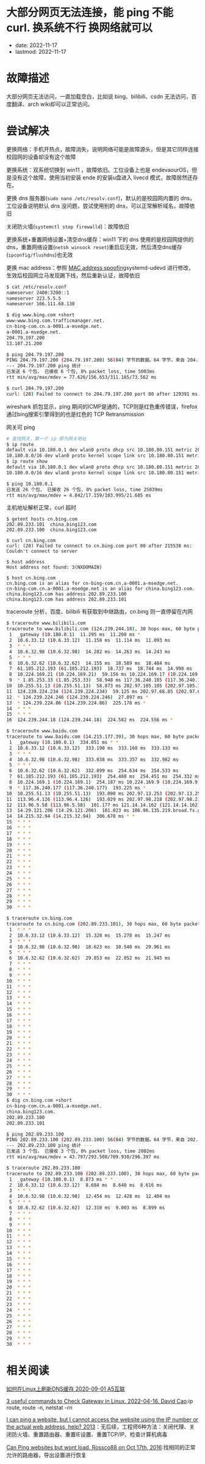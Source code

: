 # 大部分网页无法连接，能 ping 不能 curl. 换系统不行 换网络就可以
- date: 2022-11-17
- lastmod: 2022-11-17

# 故障描述

大部分网页无法访问，一直加载空白，比如说 bing、bilibili、csdn 无法访问，百度翻译、arch wiki却可以正常访问。

# 尝试解决

更换网络：手机开热点，故障消失，说明网络可能是故障源头，但是其它同样连接校园网的设备却没有这个故障

更换系统：双系统切换到 win11 ，故障依旧。工位设备上也是 endevaourOS，但是没有这个故障，使用当初安装 ende 的安装u盘进入 livecd 模式，故障居然还存在。

更换 dns 服务器(`sudo nano /etc/resolv.conf`)，默认的是校园网内置的 dns，工位设备说明默认 dns 没问题，尝试使用别的 dns，可以正常解析域名，故障依旧

关闭防火墙(`systemctl stop firewalld`)：故障依旧

更换系统+重置网络设置+清空dns缓存：win11 下的 dns 使用的是校园网提供的 dns，重置网络设置(`netsh winsock reset`)重启后无效，然后清空dns缓存(`ipconfig/flushdns`)也无效

更换 mac address：参照 [MAC address spoofing](https://wiki.archlinux.org/title/MAC_address_spoofing#systemd-networkd)systemd-udevd 进行修改，生效后校园网立马发现踢下线，然后重新认证，故障依旧

```bash
$ cat /etc/resolv.conf 
nameserver 2400:3200::1
nameserver 223.5.5.5
nameserver 166.111.68.130

$ dig www.bing.com +short
www-www.bing.com.trafficmanager.net.
cn-bing-com.cn.a-0001.a-msedge.net.
a-0001.a-msedge.net.
204.79.197.200
13.107.21.200

$ ping 204.79.197.200
PING 204.79.197.200 (204.79.197.200) 56(84) 字节的数据。64 字节，来自 204.79.197.200: icmp_seq=1 ttl=108 时间=121 毫秒64 字节，来自 204.79.197.200: icmp_seq=2 ttl=108 时间=157 毫秒64 字节，来自 204.79.197.200: icmp_seq=3 ttl=108 时间=77.6 毫秒64 字节，来自 204.79.197.200: icmp_seq=4 ttl=108 时间=311 毫秒64 字节，来自 204.79.197.200: icmp_seq=5 ttl=108 时间=125 毫秒64 字节，来自 204.79.197.200: icmp_seq=6 ttl=108 时间=149 毫秒^C
--- 204.79.197.200 ping 统计 ---
已发送 6 个包， 已接收 6 个包, 0% packet loss, time 5003ms
rtt min/avg/max/mdev = 77.626/156.653/311.185/73.562 ms

$ curl 204.79.197.200
curl: (28) Failed to connect to 204.79.197.200 port 80 after 129391 ms: Couldn't connect to server
```

wireshark 抓包显示，ping 期间的ICMP是通的，TCP则是红色重传错误，firefox通过bing搜索引擎得到的也是红色的 TCP Retransmission

网关可 ping

```bash
# 查找网关，第一个 ip 即为网关地址
$ ip route
default via 10.180.0.1 dev wlan0 proto dhcp src 10.180.80.151 metric 20600 
10.180.0.0/16 dev wlan0 proto kernel scope link src 10.180.80.151 metric 600
$ ip route show
default via 10.180.0.1 dev wlan0 proto dhcp src 10.180.80.151 metric 20600 
10.180.0.0/16 dev wlan0 proto kernel scope link src 10.180.80.151 metric 600

$ ping 10.180.0.1
已发送 26 个包， 已接收 26 个包, 0% packet loss, time 25039ms
rtt min/avg/max/mdev = 4.842/17.159/103.995/21.685 ms
```

主机地址解析正常，curl 超时

```
$ getent hosts cn.bing.com
202.89.233.101  china.bing123.com
202.89.233.100  china.bing123.com

$ curl cn.bing.com
curl: (28) Failed to connect to cn.bing.com port 80 after 215538 ms: Couldn't connect to server

$ host address
Host address not found: 3(NXDOMAIN)

$ host cn.bing.com
cn.bing.com is an alias for cn-bing-com.cn.a-0001.a-msedge.net.
cn-bing-com.cn.a-0001.a-msedge.net is an alias for china.bing123.com.
china.bing123.com has address 202.89.233.100
china.bing123.com has address 202.89.233.101
```

traceroute 分析，百度、bilibili 有获取到中继路由，cn.bing 则一直停留在内网

```bash
$ traceroute www.bilibili.com
traceroute to www.bilibili.com (124.239.244.18), 30 hops max, 60 byte packets
 1  _gateway (10.180.0.1)  11.295 ms  11.208 ms *
 2  10.6.33.12 (10.6.33.12)  11.158 ms  11.114 ms  11.093 ms
 3  * * *
 4  10.6.32.98 (10.6.32.98)  14.282 ms  14.263 ms  14.243 ms
 5  * * *
 6  10.6.32.62 (10.6.32.62)  14.155 ms  18.589 ms  18.484 ms
 7  61.185.212.193 (61.185.212.193)  18.737 ms  18.744 ms  14.998 ms
 8  10.224.169.21 (10.224.169.21)  59.156 ms 10.224.169.17 (10.224.169.17)  59.054 ms 10.224.169.13 (10.224.169.13)  59.027 ms
 9  * 1.85.253.33 (1.85.253.33)  58.948 ms 117.36.240.185 (117.36.240.185)  58.911 ms
10  10.255.51.13 (10.255.51.13)  58.873 ms 202.97.105.105 (202.97.105.105)  58.838 ms 10.255.51.13 (10.255.51.13)  58.800 ms
11  124.239.224.234 (124.239.224.234)  59.125 ms 202.97.68.85 (202.97.68.85)  59.091 ms 124.239.224.242 (124.239.224.242)  27.204 ms
12  * 124.239.224.246 (124.239.224.246)  27.097 ms *
13  * 124.239.224.86 (124.239.224.86)  225.178 ms *
14  * * *
15  * * *
16  124.239.244.18 (124.239.244.18)  224.582 ms  224.556 ms *

$ traceroute www.baidu.com
traceroute to www.baidu.com (14.215.177.39), 30 hops max, 60 byte packets
 1  _gateway (10.180.0.1)  334.051 ms * *
 2  10.6.33.12 (10.6.33.12)  333.190 ms  333.168 ms  333.133 ms
 3  * * *
 4  10.6.32.98 (10.6.32.98)  333.038 ms  333.357 ms  332.982 ms
 5  * * *
 6  10.6.32.62 (10.6.32.62)  332.899 ms  254.634 ms  254.533 ms
 7  61.185.212.193 (61.185.212.193)  254.488 ms  254.451 ms  254.332 ms
 8  10.224.169.1 (10.224.169.1)  254.187 ms 10.224.169.9 (10.224.169.9)  254.053 ms *
 9  * 117.36.240.177 (117.36.240.177)  193.225 ms *
10  10.255.51.13 (10.255.51.13)  193.090 ms 202.97.13.253 (202.97.13.253)  193.072 ms *
11  113.96.4.126 (113.96.4.126)  193.029 ms 202.97.98.218 (202.97.98.218)  193.004 ms *
12  113.96.5.58 (113.96.5.58)  101.177 ms 121.14.14.162 (121.14.14.162)  101.076 ms 113.96.4.98 (113.96.4.98)  101.050 ms
13  14.29.121.206 (14.29.121.206)  101.023 ms 106.96.135.219.broad.fs.gd.dynamic.163data.com.cn (219.135.96.106)  100.982 ms  306.784 ms
14  14.215.32.94 (14.215.32.94)  306.678 ms * *
15  * * *
16  * * *
17  * * *
18  * * *
19  * * *
20  * * *
21  * * *
22  * * *
23  * * *
24  * * *
25  * * *
26  * * *
27  * * *
28  * * *
29  * * *
30  * * *

$ traceroute cn.bing.com
traceroute to cn.bing.com (202.89.233.101), 30 hops max, 60 byte packets
 1  * * *
 2  10.6.33.12 (10.6.33.12)  15.328 ms  15.278 ms  15.247 ms
 3  * * *
 4  10.6.32.98 (10.6.32.98)  18.623 ms  18.540 ms  29.961 ms
 5  * * *
 6  10.6.32.62 (10.6.32.62)  29.853 ms  22.052 ms  21.945 ms
 7  * * *
 8  * * *
 9  * * *
10  * * *
11  * * *
12  * * *
13  * * *
14  * * *
15  * * *
16  * * *
17  * * *
18  * * *
19  * * *
20  * * *
21  * * *
22  * * *
23  * * *
24  * * *
25  * * *
26  * * *
27  * * *
28  * * *
29  * * *
30  * * *
$ dig cn.bing.com +short
cn-bing-com.cn.a-0001.a-msedge.net.
china.bing123.com.
202.89.233.100
202.89.233.101

$ ping 202.89.233.100
PING 202.89.233.100 (202.89.233.100) 56(84) 字节的数据。64 字节，来自 202.89.233.100: icmp_seq=1 ttl=111 时间=710 毫秒64 字节，来自 202.89.233.100: icmp_seq=2 ttl=111 时间=43.8 毫秒64 字节，来自 202.89.233.100: icmp_seq=3 ttl=111 时间=127 毫秒^C
--- 202.89.233.100 ping 统计 ---
已发送 3 个包， 已接收 3 个包, 0% packet loss, time 2002ms
rtt min/avg/max/mdev = 43.797/293.508/709.930/296.397 ms

$ traceroute 202.89.233.100
traceroute to 202.89.233.100 (202.89.233.100), 30 hops max, 60 byte packets
 1  _gateway (10.180.0.1)  8.873 ms * *
 2  10.6.33.12 (10.6.33.12)  8.684 ms  8.640 ms  8.616 ms
 3  * * *
 4  10.6.32.98 (10.6.32.98)  12.454 ms  12.428 ms  12.404 ms
 5  * * *
 6  10.6.32.62 (10.6.32.62)  12.310 ms  9.003 ms  8.899 ms
 7  * * *
 8  * * *
 9  * * *
10  * * *
11  * * *
12  * * *
13  * * *
14  * * *
15  * * *
16  * * *
17  * * *
18  * * *
19  * * *
20  * * *
21  * * *
22  * * *
23  * * *
24  * * *
25  * * *
26  * * *
27  * * *
28  * * *
29  * * *
30  * * *
```
# 相关阅读

[ 如何在Linux上刷新DNS缓存 2020-09-01 A5互联](https://www.cnblogs.com/a5idc/p/13594833.html)

[3 useful commands to Check Gateway in Linux. 2022-04-16. David Cao](https://sslhow.com/3-ways-to-check-gateway-in-linux):ip route, route -n, netstat -rn

[I can ping a website, but I cannot access the website using the IP number or the actual web address, help?  2013](https://answers.microsoft.com/en-us/ie/forum/all/i-can-ping-a-website-but-i-cannot-access-the/1f3475cc-9815-453b-9714-2657a891292e)：无后续，工程师6种方法：关闭代理、关闭防火墙、重置路由器、重置IE设置、重置TCP/IP、检查计算机病毒

[Can Ping websites but wont load. Rossco88 on Oct 17th, 2016](https://community.spiceworks.com/topic/1877883-can-ping-websites-but-wont-load):找相同的正常允许的路由器，导出设置进行恢复